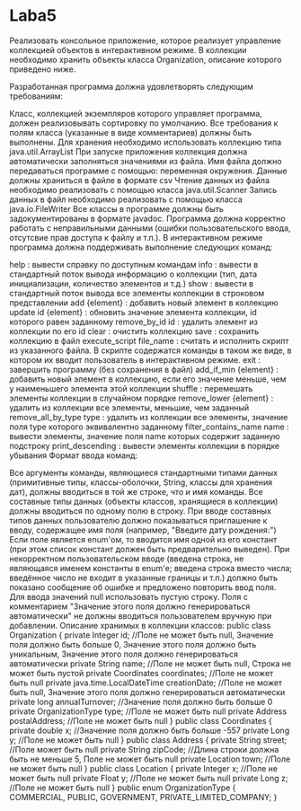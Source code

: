 # Laba5
Реализовать консольное приложение, которое реализует управление коллекцией объектов в интерактивном режиме. В коллекции необходимо хранить объекты класса Organization, описание которого приведено ниже.

Разработанная программа должна удовлетворять следующим требованиям:

Класс, коллекцией экземпляров которого управляет программа, должен реализовывать сортировку по умолчанию.
Все требования к полям класса (указанные в виде комментариев) должны быть выполнены.
Для хранения необходимо использовать коллекцию типа java.util.ArrayList
При запуске приложения коллекция должна автоматически заполняться значениями из файла.
Имя файла должно передаваться программе с помощью: переменная окружения.
Данные должны храниться в файле в формате csv
Чтение данных из файла необходимо реализовать с помощью класса java.util.Scanner
Запись данных в файл необходимо реализовать с помощью класса java.io.FileWriter
Все классы в программе должны быть задокументированы в формате javadoc.
Программа должна корректно работать с неправильными данными (ошибки пользовательского ввода, отсутсвие прав доступа к файлу и т.п.).
В интерактивном режиме программа должна поддерживать выполнение следующих команд:

help : вывести справку по доступным командам
info : вывести в стандартный поток вывода информацию о коллекции (тип, дата инициализации, количество элементов и т.д.)
show : вывести в стандартный поток вывода все элементы коллекции в строковом представлении
add {element} : добавить новый элемент в коллекцию
update id {element} : обновить значение элемента коллекции, id которого равен заданному
remove_by_id id : удалить элемент из коллекции по его id
clear : очистить коллекцию
save : сохранить коллекцию в файл
execute_script file_name : считать и исполнить скрипт из указанного файла. В скрипте содержатся команды в таком же виде, в котором их вводит пользователь в интерактивном режиме.
exit : завершить программу (без сохранения в файл)
add_if_min {element} : добавить новый элемент в коллекцию, если его значение меньше, чем у наименьшего элемента этой коллекции
shuffle : перемешать элементы коллекции в случайном порядке
remove_lower {element} : удалить из коллекции все элементы, меньшие, чем заданный
remove_all_by_type type : удалить из коллекции все элементы, значение поля type которого эквивалентно заданному
filter_contains_name name : вывести элементы, значение поля name которых содержит заданную подстроку
print_descending : вывести элементы коллекции в порядке убывания
Формат ввода команд:

Все аргументы команды, являющиеся стандартными типами данных (примитивные типы, классы-оболочки, String, классы для хранения дат), должны вводиться в той же строке, что и имя команды.
Все составные типы данных (объекты классов, хранящиеся в коллекции) должны вводиться по одному полю в строку.
При вводе составных типов данных пользователю должно показываться приглашение к вводу, содержащее имя поля (например, "Введите дату рождения:")
Если поле является enum'ом, то вводится имя одной из его констант (при этом список констант должен быть предварительно выведен).
При некорректном пользовательском вводе (введена строка, не являющаяся именем константы в enum'е; введена строка вместо числа; введённое число не входит в указанные границы и т.п.) должно быть показано сообщение об ошибке и предложено повторить ввод поля.
Для ввода значений null использовать пустую строку.
Поля с комментарием "Значение этого поля должно генерироваться автоматически" не должны вводиться пользователем вручную при добавлении.
Описание хранимых в коллекции классов:
public class Organization {
    private Integer id; //Поле не может быть null, Значение поля должно быть больше 0, Значение этого поля должно быть уникальным, Значение этого поля должно генерироваться автоматически
    private String name; //Поле не может быть null, Строка не может быть пустой
    private Coordinates coordinates; //Поле не может быть null
    private java.time.LocalDateTime creationDate; //Поле не может быть null, Значение этого поля должно генерироваться автоматически
    private long annualTurnover; //Значение поля должно быть больше 0
    private OrganizationType type; //Поле не может быть null
    private Address postalAddress; //Поле не может быть null
}
public class Coordinates {
    private double x; //Значение поля должно быть больше -557
    private Long y; //Поле не может быть null
}
public class Address {
    private String street; //Поле может быть null
    private String zipCode; //Длина строки должна быть не меньше 5, Поле не может быть null
    private Location town; //Поле не может быть null
}
public class Location {
    private Integer x; //Поле не может быть null
    private Float y; //Поле не может быть null
    private Long z; //Поле не может быть null
}
public enum OrganizationType {
    COMMERCIAL,
    PUBLIC,
    GOVERNMENT,
    PRIVATE_LIMITED_COMPANY;
}
